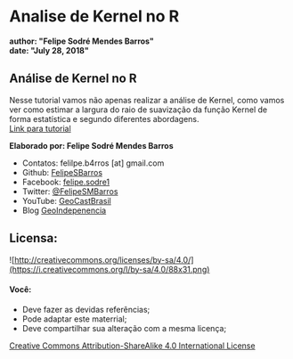 # Analise de Kernel no R  
**author: "Felipe Sodré Mendes Barros"**  
**date: "July 28, 2018"**  

## Análise de Kernel no R  

Nesse tutorial vamos não apenas realizar a análise de Kernel, como vamos ver como estimar a largura do raio de suavização da função Kernel de forma estatística e segundo diferentes abordagens.  
[Link para tutorial](https://felipesbarros.github.io/BaresBH/AnaliseBaresBH.html)

**Elaborado por: Felipe Sodré Mendes Barros**  

* Contatos: felilpe.b4rros [at] gmail.com  
* Github: [FelipeSBarros](https://github.com/FelipeSBarros/)
* Facebook: [felipe.sodre1](https://www.facebook.com/felipe.sodre1)  
* Twitter: [@FelipeSMBarros](https://twitter.com/FelipeSMBarros)  
* YouTube: [GeoCastBrasil](https://www.youtube.com/channel/UCLAeX4dyujMoy4xqHvxSDpQ)  
* Blog [GeoIndepenencia](https://geoind.wordpress.com/)  

## Licensa:
![http://creativecommons.org/licenses/by-sa/4.0/](https://i.creativecommons.org/l/by-sa/4.0/88x31.png)  

#### Você:  

* Deve fazer as devidas referências;  
* Pode adaptar este materrial;  
* Deve compartilhar sua alteração com a mesma licença;  

[Creative Commons Attribution-ShareAlike 4.0 International License](http://creativecommons.org/licenses/by-sa/4.0/)  

